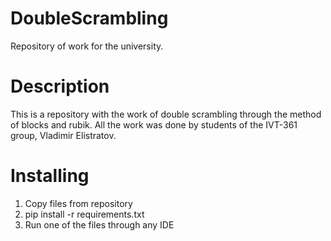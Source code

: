 # DoubleScrambling
Repository of work for the university.

# Description
This is a repository with the work of double scrambling through the method of blocks and rubik.
All the work was done by students of the IVT-361 group, Vladimir Elistratov.

# Installing
1. Copy files from repository
2. pip install -r requirements.txt
3. Run one of the files through any IDE
